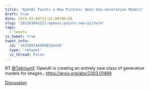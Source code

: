 ```yaml
---
title: 'OpenAI Paints a New Picture: Next-Gen Generative Models'
draft: true
date: 2023-03-04T13:21:00+00:00
slug: '202303041321-openai-paints-new-picture'
tags:
  - tweets
is_tweet: true
tweet_info:
  id: '1631887444848316416'
  type: 'retweet'
  is_thread: False
---
```




RT [@Teknium1](https://x.com/Teknium1): OpenAI is creating an entirely new class of generative models for images.. <https://arxiv.org/abs/2303.01469>

[Discussion](https://x.com/sytelus/status/1631887444848316416)
